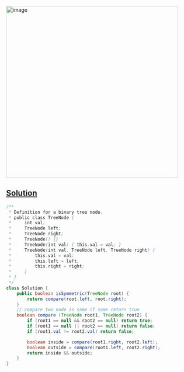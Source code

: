 <img width="471" alt="image" src="https://github.com/kkkkevx/DSA2/assets/108632304/e0311e78-7a88-4ee7-944b-bad4bc34f033">

## [Solution](https://leetcode.cn/problems/symmetric-tree/description/)

```java
/**
 * Definition for a binary tree node.
 * public class TreeNode {
 *     int val;
 *     TreeNode left;
 *     TreeNode right;
 *     TreeNode() {}
 *     TreeNode(int val) { this.val = val; }
 *     TreeNode(int val, TreeNode left, TreeNode right) {
 *         this.val = val;
 *         this.left = left;
 *         this.right = right;
 *     }
 * }
 */
class Solution {
    public boolean isSymmetric(TreeNode root) {
        return compare(root.left, root.right);
    }
    // compare two node is same if same return true
    boolean compare (TreeNode root1, TreeNode root2) {
        if (root1 == null && root2 == null) return true;
        if (root1 == null || root2 == null) return false;
        if (root1.val != root2.val) return false;

        boolean inside = compare(root1.right, root2.left);
        boolean outside = compare(root1.left, root2.right);
        return inside && outside;
    }
}
```

